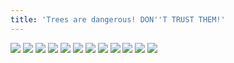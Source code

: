 ```yaml
---
title: 'Trees are dangerous! DON''T TRUST THEM!'
---
```


![](images/ribald-youth/part-33/pg384.jpg)
![](images/ribald-youth/part-33/pg385.jpg)
![](images/ribald-youth/part-33/pg386.jpg)
![](images/ribald-youth/part-33/pg387.jpg)
![](images/ribald-youth/part-33/pg388.jpg)
![](images/ribald-youth/part-33/pg389.jpg)
![](images/ribald-youth/part-33/pg390.jpg)
![](images/ribald-youth/part-33/pg391.jpg)
![](images/ribald-youth/part-33/pg392.jpg)
![](images/ribald-youth/part-33/pg393.jpg)
![](images/ribald-youth/part-33/pg394.jpg)
![](images/ribald-youth/part-33/pg395.jpg)